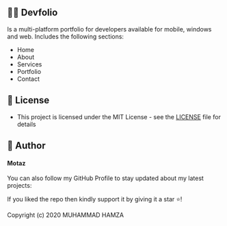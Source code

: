





## 🧑‍💻 Devfolio
Is a multi-platform portfolio for developers available for mobile, windows and web. Includes the following sections:
- Home
- About
- Services
- Portfolio
- Contact





## 🔑 License
- This project is licensed under the MIT License - see the [LICENSE](LICENSE.md) file for details

## 🧑 Author

#### Motaz

You can also follow my GitHub Profile to stay updated about my latest projects:


If you liked the repo then kindly support it by giving it a star ⭐!

Copyright (c) 2020 MUHAMMAD HAMZA
